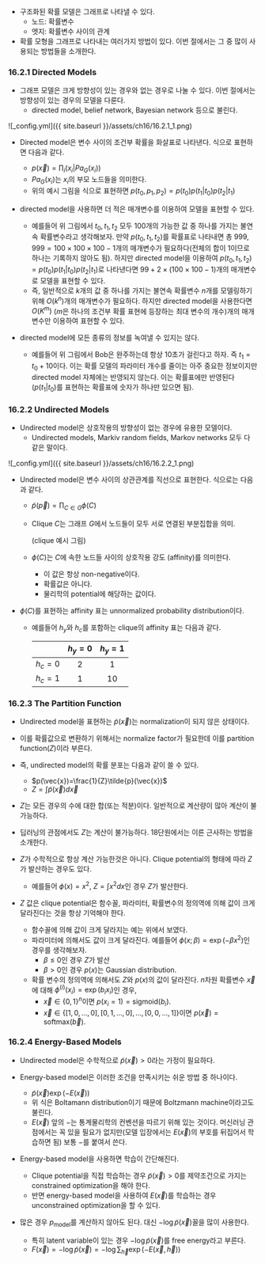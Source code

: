 - 구조화된 확률 모델은 그래프로 나타낼 수 있다.
  - 노드: 확률변수
  - 엣지: 확률변수 사이의 관계
- 확률 모형을 그래프로 나타내는 여러가지 방법이 있다. 이번 절에서는 그 중 많이 사용되는 방법들을 소개한다.

### 16.2.1 Directed Models
- 그래프 모델은 크게 방향성이 있는 경우와 없는 경우로 나눌 수 있다. 이번 절에서는 방향성이 있는 경우의 모델을 다룬다.
  - directed model, belief network, Bayesian network 등으로 불린다.

![_config.yml]({{ site.baseurl }}/assets/ch16/16.2.1_1.png)

- Directed model은 변수 사이의 조건부 확률을 화살표로 나타낸다. 식으로 표현하면 다음과 같다.
  - $p(\vec{x}) = \prod_i (x_i \vert Pa_G(x_i))$
  - $Pa_G(x_i)$는 $x_i$의 부모 노드들을 의미한다.
  - 위의 예시 그림을 식으로 표현하면 $p(t_0, p_1, p_2) = p(t_0)p(t_1 \vert t_0)p(t_2 \vert t_1)$

- directed model을 사용하면 더 적은 매개변수를 이용하여 모델을 표현할 수 있다.
  - 예를들어 위 그림에서 $t_0, t_1, t_2$ 모두 100개의 가능한 값 중 하나를 가지는 불연속 확률변수라고 생각해보자. 만약 $p(t_0, t_1, t_2)$를 확률표로 나타내면 총 $999,999=100\times100\times100 - 1$개의 매개변수가 필요하다(전체의 합이 1이므로 하나는 기록하지 않아도 됨). 하지만 directed model을 이용하여 $p(t_0, t_1, t_2) = p(t_0)p(t_1 \vert t_0)p(t_2 \vert t_1)$로 나타낸다면 $99+2\times(100\times100 - 1)$개의 매개변수로 모델을 표현할 수 있다.
  - 즉, 일반적으로 $k$개의 값 중 하나를 가지는 불연속 확률변수 $n$개를 모델링하기 위해 $O(k^n)$개의 매개변수가 필요하다. 하지만 directed model을 사용한다면 $O(K^m)$ ($m$은 하나의 조건부 확률 표현에 등장하는 최대 변수의 개수)개의 매개변수만 이용하여 표현할 수 있다.

- directed model에 모든 종류의 정보를 녹여낼 수 있지는 않다.
  - 예를들어 위 그림에서 Bob은 완주하는데 항상 10초가 걸린다고 하자. 즉 $t_1 = t_0 + 10$이다. 이는 확률 모델의 파라미터 개수를 줄이는 아주 중요한 정보이지만 directed model 자체에는 반영되지 않는다. 이는 확률표에만 반영된다($p(t_1 \vert t_0)$를 표현하는 확률표에 숫자가 하나만 있으면 됨).


### 16.2.2 Undirected Models
- Undirected model은 상호작용의 방향성이 없는 경우에 유용한 모델이다.
  - Undirected models, Markiv random fields, Markov networks 모두 다 같은 말이다.

![_config.yml]({{ site.baseurl }}/assets/ch16/16.2.2_1.png)

- Undirected model은 변수 사이의 상관관계를 직선으로 표현한다. 식으로는 다음과 같다.
  - $\tilde{p}(\vec{p}) = \prod_{C\in G} \phi(C)$
  - Clique $C$는 그래프 $G$에서 노드들이 모두 서로 연결된 부분집합을 의미.

    (clique 예시 그림)

  - $\phi(C)$는 $C$에 속한 노드들 사이의 상호작용 강도 (affinity)를 의미한다.
    - 이 값은 항상 non-negative이다.
    - 확률값은 아니다.
    - 물리학의 potential에 해당하는 값이다.

- $\phi(C)$를 표현하는 affinity 표는 unnormalized probability distribution이다.
  - 예를들어 $h_y$와 $h_c$를 포함하는 clique의 affinity 표는 다음과 같다.

    |       |$h_y=0$|$h_y=1$|
    |---    |:---:  |:---:  |
    |$h_c=0$|2      |1      |
    |$h_c=1$|1      |10     |


### 16.2.3 The Partition Function
- Undirected model을 표현하는 $\tilde{p}(\vec{x})$는 normalization이 되지 않은 상태이다.
- 이를 확률값으로 변환하기 위해서는 normalize factor가 필요한데 이를 partition function($Z$)이라 부른다.
- 즉, undirected model의 확률 분포는 다음과 같이 쓸 수 있다.
  - $p(\vec{x})=\frac{1}{Z}\tilde{p}(\vec{x})$
  - $Z=\int\tilde{p}(\vec{x})d\vec{x}$

- $Z$는 모든 경우의 수에 대한 합(또는 적분)이다. 일반적으로 계산량이 많아 계산이 불가능하다.
- 딥러닝의 관점에서도 $Z$는 계산이 불가능하다. 18단원에서는 이른 근사하는 방법을 소개한다.

- $Z$가 수학적으로 항상 계산 가능한것은 아니다. Clique potential의 형태에 따라 $Z$가 발산하는 경우도 있다.
  - 예를들어 $\phi(x)=x^2$, $Z=\int x^2 dx$인 경우 $Z$가 발산한다.

- $Z$ 값은 clique potential은 함수꼴, 파라미터, 확률변수의 정의역에 의해 값이 크게 달라진다는 것을 항상 기억해야 한다.
  - 함수꼴에 의해 값이 크게 달라지는 예는 위에서 보였다.
  - 파라미터에 의해서도 값이 크게 달라진다. 예를들어 $\phi(x;\beta)=\exp(-\beta x^2)$인 경우를 생각해보자.
    - $\beta \leq 0$인 경우 $Z$가 발산
    - $\beta > 0$인 경우 $p(x)$는 Gaussian distribution.
  - 확률 변수의 정의역에 의해서도 $Z$와 $p(x)$의 값이 달라진다. $n$차원 확률변수 $\vec{x}$에 대해 $\phi^{(i)}(x_i)=\exp(b_i x_i)$인 경우,
    - $\vec{x} \in \{0, 1\}^n$이면 $p(x_i=1)=\text{sigmoid}(b_i)$.
    - $\vec{x} \in \{[1, 0, ..., 0], [0, 1, ..., 0], ..., [0, 0, ..., 1]\}$이면 $p(\vec{x})=\text{softmax}(\vec{b})$.


### 16.2.4 Energy-Based Models
- Undirected model은 수학적으로 $\tilde{p}(\vec{x}) > 0$라는 가정이 필요하다.
- Energy-based model은 이러한 조건을 만족시키는 쉬운 방법 중 하나이다.
  - $\tilde{p}(\vec{x}) \exp{(-E(\vec{x}))}$
  - 위 식은 Boltamann distribution이기 때문에 Boltzmann machine이라고도 불린다.
  - $E(\vec{x})$ 앞의 $-$는 통계물리학의 컨벤션을 따르기 위해 있는 것이다. 머신러닝 관점에서는 꼭 있을 필요가 없지만(모델 입장에서는 $E(\vec{x})$의 부호를 뒤집어서 학습하면 됨) 보통 $-$를 붙여서 쓴다.

- Energy-based model을 사용하면 학습이 간단해진다.
  - Clique potential을 직접 학습하는 경우 $\tilde{p}(\vec{x}) > 0$를 제약조건으로 가지는 constrained optimization을 해야 한다.
  - 반면 energy-based model을 사용하여 $E(\vec{x})$를 학습하는 경우 unconstrained optimization을 할 수 있다.

- 많은 경우 $p_{\text{model}}$를 계산하지 않아도 된다. 대신 $-\log \tilde{p}(\vec{x})$꼴을 많이 사용한다.
  - 특히 latent variable이 있는 경우 $-\log \tilde{p}(\vec{x})$를 free energy라고 부른다.
  - $F(\vec{x}) = -\log \tilde{p}(\vec{x}) = -\log \sum_{\vec{h}}\exp(-E(\vec{x}, \vec{h}))$
